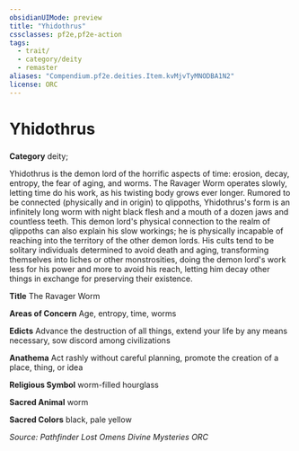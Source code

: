 ```yaml
---
obsidianUIMode: preview
title: "Yhidothrus"
cssclasses: pf2e,pf2e-action
tags:
  - trait/
  - category/deity
  - remaster
aliases: "Compendium.pf2e.deities.Item.kvMjvTyMNODBA1N2"
license: ORC
---
```

# Yhidothrus

### 

**Category** deity; 




Yhidothrus is the demon lord of the horrific aspects of time: erosion, decay, entropy, the fear of aging, and worms. The Ravager Worm operates slowly, letting time do his work, as his twisting body grows ever longer. Rumored to be connected (physically and in origin) to qlippoths, Yhidothrus's form is an infinitely long worm with night black flesh and a mouth of a dozen jaws and countless teeth. This demon lord's physical connection to the realm of qlippoths can also explain his slow workings; he is physically incapable of reaching into the territory of the other demon lords. His cults tend to be solitary individuals determined to avoid death and aging, transforming themselves into liches or other monstrosities, doing the demon lord's work less for his power and more to avoid his reach, letting him decay other things in exchange for preserving their existence.

**Title** The Ravager Worm

**Areas of Concern** Age, entropy, time, worms

**Edicts** Advance the destruction of all things, extend your life by any means necessary, sow discord among civilizations

**Anathema** Act rashly without careful planning, promote the creation of a place, thing, or idea

**Religious Symbol** worm-filled hourglass

**Sacred Animal** worm

**Sacred Colors** black, pale yellow

*Source: Pathfinder Lost Omens Divine Mysteries*
*ORC*